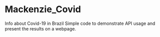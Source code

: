# Mackenzie_Covid
Info about Covid-19 in Brazil
Simple code to demonstrate API usage and present the results on a webpage.
